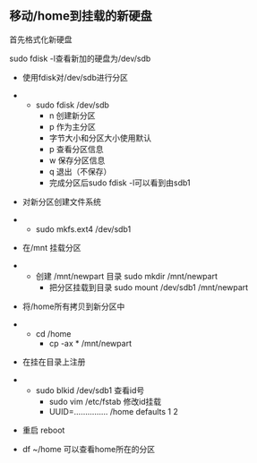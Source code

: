 ## 移动/home到挂载的新硬盘

首先格式化新硬盘

sudo fdisk -l查看新加的硬盘为/dev/sdb

 

- 使用fdisk对/dev/sdb进行分区

- - sudo fdisk      /dev/sdb
    - n 创建新分区
    - p 作为主分区
    - 字节大小和分区大小使用默认
    - p 查看分区信息
    - w 保存分区信息
    - q 退出（不保存）
    - 完成分区后sudo fdisk -l可以看到由sdb1

- 对新分区创建文件系统

- - sudo      mkfs.ext4 /dev/sdb1

- 在/mnt 挂载分区

- - 创建      /mnt/newpart 目录 sudo mkdir /mnt/newpart
    - 把分区挂载到目录 sudo      mount /dev/sdb1 /mnt/newpart

- 将/home所有拷贝到新分区中

- - cd /home
    - cp -ax *      /mnt/newpart

- 在挂在目录上注册

- - sudo      blkid /dev/sdb1 查看id号
    - sudo      vim /etc/fstab 修改id挂载
    - UUID=…………… /home defaults 1 2 

- 重启 reboot

- df     ~/home 可以查看home所在的分区